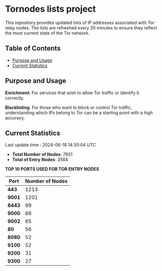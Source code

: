 # Tornodes lists project

This repository provides updated lists of IP addresses associated with Tor relay nodes. The lists are refreshed every 30 minutes to ensure they reflect the most current state of the Tor network.

## Table of Contents

- [Purpose and Usage](#purpose-and-usage)
- [Current Statistics](#current-statistics)


## Purpose and Usage

**Enrichment**: For services that wish to allow Tor traffic or identify it correctly.

**Blacklisting**: For those who want to block or control Tor traffic, understanding which IPs belong to Tor can be a starting point with a high accuracy.

## Current Statistics

Last update time : 2024-06-18 14:30:04 UTC

- **Total Number of Nodes**: 7931
- **Total of Entry Nodes**: 3584

**TOP 10 PORTS USED FOR TOR ENTRY NODES**

| **Port** | **Number of Nodes** |
|------|-----------------|
| **443**   | 1213  |
| **9001**   | 1201  |
| **8443**   | 99  |
| **9000**   | 66  |
| **9002**   | 65  |
| **80**   | 56  |
| **8080**   | 52  |
| **9100**   | 52  |
| **9200**   | 31  |
| **9300**   | 27  |

